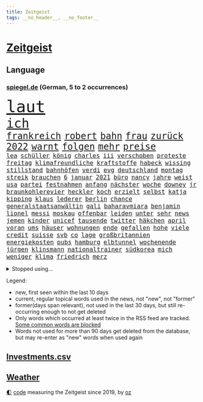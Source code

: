 ```yaml
---
title: Zeitgeist
tags: __no_header__, __no_footer__
---
```


# [Zeitgeist](https://oliz.io/zeitgeist/)

## Language

<h3><a href="https://www.spiegel.de" target="_blank">spiegel.de</a> (German, 5 to 2 occurrences)</h3>
<p style="font-family:monospace">
<span style="font-size:32pt"><a href="news_links.html#laut" class="current">laut</a></span>
<br>
<span style="font-size:25pt"><a href="news_links.html#ich" class="current">ich</a></span>
<br>
<span style="font-size:18pt"><a href="news_links.html#frankreich" class="current">frankreich</a></span>
<span style="font-size:18pt"><a href="news_links.html#robert" class="current">robert</a></span>
<span style="font-size:18pt"><a href="news_links.html#bahn" class="current">bahn</a></span>
<span style="font-size:18pt"><a href="news_links.html#frau" class="current">frau</a></span>
<span style="font-size:18pt"><a href="news_links.html#zurück" class="current">zurück</a></span>
<span style="font-size:18pt"><a href="news_links.html#2022" class="current">2022</a></span>
<span style="font-size:18pt"><a href="news_links.html#warnt" class="current">warnt</a></span>
<span style="font-size:18pt"><a href="news_links.html#folgen" class="current">folgen</a></span>
<span style="font-size:18pt"><a href="news_links.html#mehr" class="current">mehr</a></span>
<span style="font-size:18pt"><a href="news_links.html#preise" class="current">preise</a></span>
<br>
<span style="font-size:12pt"><a href="news_links.html#lea" class="new">lea</a></span>
<span style="font-size:12pt"><a href="news_links.html#schüller" class="new">schüller</a></span>
<span style="font-size:12pt"><a href="news_links.html#könig" class="current">könig</a></span>
<span style="font-size:12pt"><a href="news_links.html#charles" class="current">charles</a></span>
<span style="font-size:12pt"><a href="news_links.html#iii" class="current">iii</a></span>
<span style="font-size:12pt"><a href="news_links.html#verschoben" class="current">verschoben</a></span>
<span style="font-size:12pt"><a href="news_links.html#proteste" class="current">proteste</a></span>
<span style="font-size:12pt"><a href="news_links.html#freitag" class="current">freitag</a></span>
<span style="font-size:12pt"><a href="news_links.html#klimafreundliche" class="new">klimafreundliche</a></span>
<span style="font-size:12pt"><a href="news_links.html#kraftstoffe" class="new">kraftstoffe</a></span>
<span style="font-size:12pt"><a href="news_links.html#habeck" class="current">habeck</a></span>
<span style="font-size:12pt"><a href="news_links.html#wissing" class="current">wissing</a></span>
<span style="font-size:12pt"><a href="news_links.html#stillstand" class="current">stillstand</a></span>
<span style="font-size:12pt"><a href="news_links.html#bahnhöfen" class="current">bahnhöfen</a></span>
<span style="font-size:12pt"><a href="news_links.html#verdi" class="current">verdi</a></span>
<span style="font-size:12pt"><a href="news_links.html#evg" class="current">evg</a></span>
<span style="font-size:12pt"><a href="news_links.html#deutschland" class="current">deutschland</a></span>
<span style="font-size:12pt"><a href="news_links.html#montag" class="current">montag</a></span>
<span style="font-size:12pt"><a href="news_links.html#streik" class="current">streik</a></span>
<span style="font-size:12pt"><a href="news_links.html#brauchen" class="current">brauchen</a></span>
<span style="font-size:12pt"><a href="news_links.html#6" class="current">6</a></span>
<span style="font-size:12pt"><a href="news_links.html#januar" class="current">januar</a></span>
<span style="font-size:12pt"><a href="news_links.html#2021" class="current">2021</a></span>
<span style="font-size:12pt"><a href="news_links.html#büro" class="current">büro</a></span>
<span style="font-size:12pt"><a href="news_links.html#nancy" class="current">nancy</a></span>
<span style="font-size:12pt"><a href="news_links.html#jahre" class="current">jahre</a></span>
<span style="font-size:12pt"><a href="news_links.html#weist" class="current">weist</a></span>
<span style="font-size:12pt"><a href="news_links.html#usa" class="current">usa</a></span>
<span style="font-size:12pt"><a href="news_links.html#partei" class="current">partei</a></span>
<span style="font-size:12pt"><a href="news_links.html#festnahmen" class="current">festnahmen</a></span>
<span style="font-size:12pt"><a href="news_links.html#anfang" class="current">anfang</a></span>
<span style="font-size:12pt"><a href="news_links.html#nächster" class="current">nächster</a></span>
<span style="font-size:12pt"><a href="news_links.html#woche" class="current">woche</a></span>
<span style="font-size:12pt"><a href="news_links.html#downey" class="new">downey</a></span>
<span style="font-size:12pt"><a href="news_links.html#jr" class="new">jr</a></span>
<span style="font-size:12pt"><a href="news_links.html#braunkohlerevier" class="new">braunkohlerevier</a></span>
<span style="font-size:12pt"><a href="news_links.html#heckler" class="new">heckler</a></span>
<span style="font-size:12pt"><a href="news_links.html#koch" class="current">koch</a></span>
<span style="font-size:12pt"><a href="news_links.html#erzielt" class="current">erzielt</a></span>
<span style="font-size:12pt"><a href="news_links.html#selbst" class="current">selbst</a></span>
<span style="font-size:12pt"><a href="news_links.html#katja" class="current">katja</a></span>
<span style="font-size:12pt"><a href="news_links.html#kipping" class="current">kipping</a></span>
<span style="font-size:12pt"><a href="news_links.html#klaus" class="current">klaus</a></span>
<span style="font-size:12pt"><a href="news_links.html#lederer" class="current">lederer</a></span>
<span style="font-size:12pt"><a href="news_links.html#berlin" class="current">berlin</a></span>
<span style="font-size:12pt"><a href="news_links.html#chance" class="current">chance</a></span>
<span style="font-size:12pt"><a href="news_links.html#generalstaatsanwältin" class="current">generalstaatsanwältin</a></span>
<span style="font-size:12pt"><a href="news_links.html#gali" class="new">gali</a></span>
<span style="font-size:12pt"><a href="news_links.html#baharavmiara" class="new">baharavmiara</a></span>
<span style="font-size:12pt"><a href="news_links.html#benjamin" class="current">benjamin</a></span>
<span style="font-size:12pt"><a href="news_links.html#lionel" class="current">lionel</a></span>
<span style="font-size:12pt"><a href="news_links.html#messi" class="current">messi</a></span>
<span style="font-size:12pt"><a href="news_links.html#moskau" class="current">moskau</a></span>
<span style="font-size:12pt"><a href="news_links.html#offenbar" class="current">offenbar</a></span>
<span style="font-size:12pt"><a href="news_links.html#leiden" class="current">leiden</a></span>
<span style="font-size:12pt"><a href="news_links.html#unter" class="current">unter</a></span>
<span style="font-size:12pt"><a href="news_links.html#sehr" class="current">sehr</a></span>
<span style="font-size:12pt"><a href="news_links.html#news" class="current">news</a></span>
<span style="font-size:12pt"><a href="news_links.html#jemen" class="new">jemen</a></span>
<span style="font-size:12pt"><a href="news_links.html#kinder" class="current">kinder</a></span>
<span style="font-size:12pt"><a href="news_links.html#unicef" class="current">unicef</a></span>
<span style="font-size:12pt"><a href="news_links.html#tausende" class="current">tausende</a></span>
<span style="font-size:12pt"><a href="news_links.html#twitter" class="current">twitter</a></span>
<span style="font-size:12pt"><a href="news_links.html#häkchen" class="new">häkchen</a></span>
<span style="font-size:12pt"><a href="news_links.html#april" class="current">april</a></span>
<span style="font-size:12pt"><a href="news_links.html#voran" class="current">voran</a></span>
<span style="font-size:12pt"><a href="news_links.html#ums" class="current">ums</a></span>
<span style="font-size:12pt"><a href="news_links.html#häuser" class="current">häuser</a></span>
<span style="font-size:12pt"><a href="news_links.html#wohnungen" class="current">wohnungen</a></span>
<span style="font-size:12pt"><a href="news_links.html#ende" class="current">ende</a></span>
<span style="font-size:12pt"><a href="news_links.html#gefallen" class="current">gefallen</a></span>
<span style="font-size:12pt"><a href="news_links.html#hohe" class="current">hohe</a></span>
<span style="font-size:12pt"><a href="news_links.html#viele" class="current">viele</a></span>
<span style="font-size:12pt"><a href="news_links.html#credit" class="current">credit</a></span>
<span style="font-size:12pt"><a href="news_links.html#suisse" class="current">suisse</a></span>
<span style="font-size:12pt"><a href="news_links.html#svb" class="new">svb</a></span>
<span style="font-size:12pt"><a href="news_links.html#co" class="current">co</a></span>
<span style="font-size:12pt"><a href="news_links.html#lage" class="current">lage</a></span>
<span style="font-size:12pt"><a href="news_links.html#großbritannien" class="current">großbritannien</a></span>
<span style="font-size:12pt"><a href="news_links.html#energiekosten" class="current">energiekosten</a></span>
<span style="font-size:12pt"><a href="news_links.html#pubs" class="new">pubs</a></span>
<span style="font-size:12pt"><a href="news_links.html#hamburg" class="current">hamburg</a></span>
<span style="font-size:12pt"><a href="news_links.html#elbtunnel" class="new">elbtunnel</a></span>
<span style="font-size:12pt"><a href="news_links.html#wochenende" class="current">wochenende</a></span>
<span style="font-size:12pt"><a href="news_links.html#jürgen" class="current">jürgen</a></span>
<span style="font-size:12pt"><a href="news_links.html#klinsmann" class="current">klinsmann</a></span>
<span style="font-size:12pt"><a href="news_links.html#nationaltrainer" class="current">nationaltrainer</a></span>
<span style="font-size:12pt"><a href="news_links.html#südkorea" class="current">südkorea</a></span>
<span style="font-size:12pt"><a href="news_links.html#mich" class="current">mich</a></span>
<span style="font-size:12pt"><a href="news_links.html#weniger" class="current">weniger</a></span>
<span style="font-size:12pt"><a href="news_links.html#klima" class="current">klima</a></span>
<span style="font-size:12pt"><a href="news_links.html#friedrich" class="current">friedrich</a></span>
<span style="font-size:12pt"><a href="news_links.html#merz" class="current">merz</a></span>
</p>
<details>
<summary>Stopped using...</summary>
<p class="former" style="font-size:12pt">
bittet(884) angela(883) bedeuten(883) herbst(882) locker(882) beispiel(881) geschäfte(881) klimawandels(881) londoner(881) minderheit(881) monatelang(881) senken(881) alternativen(880) egal(880) geschlossen(880) kriminellen(880) mitten(880) 44(879) entlassung(879) ergebnisse(879) gutes(879) katastrophe(879) stürzte(879) ankündigung(878) branche(878) kassiert(878) nachruf(878) schildert(878) versteigert(878) eingereicht(877) größer(877) mainz(877) preisen(877) richterin(877) schatten(877) stefan(877) szene(877) untersuchungen(877) zoo(877) abends(876) armut(876) genannt(876) islamischer(876) kauft(876) meinem(876) amnesty(875) aussage(875) auswahl(875) bedrohung(875) brasiliens(875) entschädigung(875) geheimnis(875) helden(875) islamischen(875) kapitän(875) sieger(875) stattfinden(875) suspendiert(875) villa(875) awards(874) badenwürttembergs(874) brücke(874) klein(874) netflix(874) vergessen(874) angeklagte(873) finanziell(873) punkten(873) sinken(873) verschieben(873) befreit(872) beleidigt(872) dreimal(872) sinnvoll(872) verwirrung(872) angeklagter(871) christine(871) davor(871) oppositionelle(871) regiert(871) reiste(871) wies(871) ausprobiert(870) i(870) meinungsfreiheit(870) teenager(870) wähler(870) bereiten(869) bewegen(869) juni(869) untersuchen(869) verlängert(869) vorsprung(869) abschaffen(868) amtszeit(868) erlitt(868) gestürzt(868) hotels(868) reporter(868) zweimal(868) gespielt(867) kehrte(867) käufer(867) trainiert(867) beschuldigt(865) wirtschaftlichen(865) endspiel(864) schnellen(864) studien(864) verbindet(864) fortgesetzt(863) präsidentin(863) erwarten(862) herr(862) vorgestellt(862) warm(862) drastische(861) kabul(861) polnische(861) erfolgreichsten(860) iphone(860) rechtzeitig(859) behalten(858) nase(858) presse(858) küstenwache(856) richard(856) empfehlung(854) präsenz(854) status(854) chats(852) heftiger(851) wusste(851) kräfte(850) laufenden(850) kindheit(846) retter(846) wirbel(846) einkommen(845) abhängig(844) rutschte(841) provoziert(840) schaut(840) dramatischen(836) geflohen(833) kanadas(832) ausgetragen(828) flug(825) abschluss(821) größe(813) regelmäßig(807) ärmelkanal(806) ausweg(803) nick(799) währung(774) niederländer(773) zusätzlichen(772) autobauer(762) karriereende(757) lehrerin(753) wolken(736) neuanfang(733) notstand(729) zusammengebrochen(710) bewirbt(709) blut(700) vehement(690) schwerste(660) aachen(634) argument(632) wenigsten(626) leichten(622) zwingen(608) kilogramm(603) präsentierte(593) brücken(591) lebten(589) inszenieren(587) superstars(580) gelaufen(578) gestern(573) analysten(564) schwarz(564) exil(559) heiße(555) wirtschaftskrise(555) wahrscheinlicher(548) preiserhöhungen(538) telefoniert(538) gesetzentwurf(532) basis(527) nfl(521) millionenhöhe(516) verschlechtert(515) briefe(512) direkte(509) spezielle(505) stau(499) geheimdienste(498) obersten(493) menschlichkeit(492) umsetzung(492) inklusive(489) lieferungen(488) oberlandesgericht(488) tödlichem(487) versuche(486) militärischen(474) bescheid(472) wahr(468) gestiegene(466) schienen(464) taucht(456) dürr(455) emotional(454) lehrerinnen(450) angekündigte(449) energieversorgung(446) falsches(446) borrell(442) ruhrgebiet(442) natürlich(441) überlebten(439) model(436) bundesinnenministerin(435) gefühle(435) leitete(431) cool(429) untergang(424) vorm(423) abhalten(419) verringern(416) hauptbahnhof(415) verkaufte(414) erweitert(411) krankheiten(403) fremd(398) 350(394) fehlverhalten(391) reichweite(391) vereinigte(388) schätzt(387) sitz(387) bejubelt(385) klug(384) don(377) stammen(376) verübt(375) interessiert(374) entscheidende(371) air(370) dubiosen(370) zurückgewiesen(369) unmittelbar(364) ankommt(363) gefolgt(363) fußballspiel(362) schneiden(358) beschuldigten(355) hochrangigen(355) eindrücke(354) bargeld(353) exfreundin(353) empfang(352) großstadt(347) organisierte(345) andrej(343) tankrabatt(343) drücken(341) abgeschoben(340) oligarch(340) ball(337) strategisch(337) freundinnen(336) geist(333) fußballerinnen(332) tankrabatts(330) verfolgung(330) auslösen(329) geheiratet(329) trauerfeier(329) gearbeitet(328) schwerverletzte(326) prag(324) vorgeschichte(321) ausbeutung(319) zugänglich(319) klopp(315) indische(309) schau(309) verschwanden(303) verbliebenen(301) szenario(297) carlo(296) jubel(296) verdrängt(293) mordfall(292) syrischen(292) vermittelte(291) besitzt(289) viral(288) 14jährigen(286) regierungsbildung(285) computer(284) brittney(282) griner(282) norweger(282) ausgezahlt(280) diejenigen(279) 16jährigen(278) üppigen(278) 54(275) bedrohte(273) übung(269) styles(268) befeuert(267) einzigen(267) erwerbstätigen(267) jimmy(267) hubert(266) grundschule(265) riefen(264) inmitten(263) terrororganisation(263) geschäftsmodell(262) alzheimer(261) neustart(261) unten(261) madrids(260) setzten(260) ängste(260) afdpolitiker(258) feuert(258) knapper(258) fehlten(257) neuseelands(256) spahn(256) instrument(255) jagt(255) nahrung(255) arizona(254) golfstaat(254) heim(254) partnerin(254) wozu(253) deutsch(252) hanna(252) personalmangel(251) sehe(251) bemerkenswert(250) kostenlose(250) 20jähriger(249) comingout(249) graham(248) kostete(248) l(247) verzeichnet(246) kontroversen(242) solches(239) strittigen(239) fassungslos(238) legal(238) ungerecht(238) brandstifter(236) folgten(236) hessische(236) wiedersehen(236) energiesektor(234) 2040(229) glücklichen(228) blackout(226) manila(226) musikerin(226) antony(225) einnahme(225) schottlands(225) tode(225) kommunizieren(224) haftstrafen(222) lokalen(222) technisch(220) gelohnt(219) größtes(218) lizzo(218) tribut(218) glänzen(217) fahrerin(216) skifahrer(216) nation(214) exweltmeister(213) zahlte(213) heidenheim(212) traten(212) selbstbewusst(210) katastrophenschutz(208) ganzes(207) gaspreis(207) beseitigt(206) hetze(205) 56jährige(204) trockener(204) spitzen(203) wünsche(203) zusammenprall(203) flüssen(202) bestes(201) gründete(201) lauern(201) 63(199) grab(199) hände(198) wiesbaden(198) intensiver(197) strenge(197) fußballprofis(195) abwehren(194) franz(193) wählte(193) rutschen(190) verurteilter(189) überlegen(189) faktor(188) nationalhymne(186) interessierte(185) künstlich(185) preisgekrönte(185) brisante(183) sportlicher(182) rätseln(180) yorker(179) wüste(178) abschuss(177) benko(177) busfahrer(177) einsteigen(177) engen(177) konten(177) nationalsozialismus(177) luftangriff(176) machtmissbrauch(176) gesünder(175) megawattstunde(175) unabhängigen(175) versäumnisse(173) andré(172) maximal(172) beton(171) defizite(171) reißleine(171) gegenangriff(170) tweets(169) buhlt(168) informierte(168) eh(167) salihamidžić(167) beach(166) beherrscht(166) bulgarien(166) gegeneinander(166) gewaltsam(166) praktisch(166) experimentiert(165) kollege(165) rückblick(165) greta(164) wohnraum(164) caroline(163) commerzbank(163) fachleuten(162) ford(162) kollegin(161) angreifen(160) fußballnationalspieler(160) staatsmedien(159) iocpräsident(158) schulunterricht(158) beförderung(156) information(155) knöchel(155) höheren(154) arzneimittel(153) dauerkrise(153) überraschenden(153) abgelegt(152) tendenz(152) eingezogen(151) zitiert(151) schöne(150) verhältnissen(150) riesiges(149) verhelfen(149) frischen(148) konsumiert(148) quoten(146) vizepräsidentin(146) wiebke(145) angewiesen(144) wiktor(144) entführen(143) bundesagentur(142) präferenz(142) carter(141) karriereberaterin(140) klassiker(139) leukämie(139) abfahrt(138) erklärungen(138) ohio(138) abgeordnetenhaus(137) manipuliert(136) missionen(136) qualität(136) schlachtfeld(136) witze(136) ersticken(135) titanic(135) dichter(134) rückstand(133) trage(132) vergibt(132) expolizisten(131) dave(130) desaströsen(130) englisch(130) entladen(130) fördert(130) gefälscht(130) leidenschaft(128) säge(128) umfassende(128) helm(127) alias(126) serviert(126) solidarisiert(125) angeht(124) beratung(124) generalbundesanwalt(124) hotspur(123) kinderbücher(123) beworfen(122) kremlgegner(122) machtverhältnisse(122) urteile(121) verkehrskontrolle(121) widersprüche(121) dihk(120) erreichbar(120) kostenloses(120) podium(120) reis(120) staatsoper(119) ausreise(117) palmer(117) apples(116) hexen(116) spion(115) äußerung(115) flugabwehr(114) immensen(114) ruinen(114) schilderungen(114) befürchtungen(113) aufsehenerregenden(112) feuerte(112) interessieren(112) schmälert(112) charme(111) nullcovidpolitik(111) psychologe(111) fing(110) verkleidet(110) emily(109) geworben(109) jets(109) profil(109) umstellen(109) verbesserte(109) einstige(108) niedersächsische(108) gibt’s(107) wahlniederlage(106) unbekanntes(105) achtzigerjahre(104) leichtigkeit(104) thriller(104) energiehilfen(103) räder(103) paares(102) verdoppeln(102) überfahrt(102) ekrem(101) flugkörper(101) istanbuls(101) i̇mamoğlu(101) kryptobörse(101) nachgegangen(101) punk(101) spiegelpodcast(101) isolieren(100) schwarzwald(100) bestellen(99) gefallenen(99) jugendamt(99) mcdonald's(99) terrasse(98) bali(97) inhaftierter(97) langsamer(97) oman(97) fdpfraktionschef(96) verzögerungen(96) route(95) siebte(95) singen(95) wegfallen(95) werfer(95) demokratien(94) hilfslieferungen(94) jüdischen(94) landesweiten(94) negativen(94) vermeidet(94) want(93) berlinwahl(92) bernhard(92) durcheinander(92) familiennewsletter(92) gottes(92) lauter(92) rheinland(92) usuniversität(92) verlorenen(92) wutausbruch(92) güterzug(91) richterinnen(91) römer(91) hernández(90) legten(90) nördliche(90) tricksen(90) wmauftakt(90) fichte(89) geringen(89) großbaustelle(89) labern(89) leiten(89) schiebt(89) abgeordnetenhauswahl(88) flugobjekt(88) heungmin(88) son(88) getränke(87) kanäle(87) usmilitärs(87) absolut(86) asiatische(86) geschwiegen(86) knurren(86) rendsburg(86) schatzes(86) bergbau(85) manipulierte(85) panzerdebatte(85) rettungsarbeiten(85) korrigiert(84) landeswahlleiter(84) mutig(84) südchinesischen(84) 330(83) flugbetrieb(83) kaufpreise(83) passagierflüge(83) steigerung(83) christ(82) diskothek(82) dortige(82) generatoren(82) gläubiger(82) klebten(82) nadelbäumen(82) neymars(82) sinnbild(82) verschütteten(82) 999(81) hugo(81) läden(81) mitspielern(81) runden(81) schwimmbädern(81) anstrengend(80) kambodschas(80) nina(80) onlinekauf(80) segeln(80) aggressiver(79) humpelnd(79) kuschen(79) notprogramm(79) abgefangen(78) abgestellt(78) handelspartner(78) meinungen(78) totschlags(78) 26jähriger(77) bø(77) dreßen(77) düsseldorfer(77) ghanaischen(77) kleinsten(77) leine(77) schweinfurt(77) thingnes(77) vorstandswahl(77) ernte(76) lego(76) plündern(76) reformieren(76) stadtrat(76) verschrottet(76) wiederholungswahl(76) wilde(76) erdstößen(75) fachkräften(75) frauenproblem(75) harscher(75) peinlich(75) selbstverständlichkeit(75) bundespolizist(74) viereinhalb(74) überraschendes(74) eröffnen(73) frühjahrsoffensive(73) jarasch(73) jva(73) kauftipps(73) parkplatz(73) benötigte(72) dulden(72) maserati(72) ostafrika(72) rekordhoch(72) 32jährige(71) 747(71) abgeschossen(71) einkaufszentrum(71) rathaus(71) schlagerstar(71) usluftwaffe(71) verstummen(71) community(70) gebrauch(70) klüger(70) männerstaffel(70) republikanerin(70) sehnen(70) säcken(70) unglaublich(70) banknoten(69) einzelfall(69) heimarbeit(69) lizenz(69) reformvorschläge(69) uskampfjets(69) entsendung(68) jane(68) katastrophenfall(68) vorhanden(68) zweitligist(68) abschwächen(67) angeberwissen(67) auckland(67) avatar(67) entnommen(67) maas(67) ahmad(66) luftraum(66) philadelphia(66) price(66) schießerei(66) tabus(66) besonderer(65) grades(65) straftäter(65) verkehrspolitik(65) choreograf(64) foster(64) großraum(64) minigurken(64) schätzung(64) stationen(64) abgestraft(63) bars(63) cameron(63) erfolgs(63) erschienen(63) ausbildungsgarantie(62) deutschsprachigen(62) fonda(62) gerüstet(62) testphase(62) verdreifacht(62) bearbeitet(61) clinch(61) eroberung(61) geleitet(61) pisten(61) stellvertreter(61) tanzt(61) ussängerin(61) 80jähriger(60) ersatzfreiheitsstrafen(60) hamp;m(60) paso(60) perspektiven(60) preisschild(60) quellen(60) reederei(60) sir(60) transparent(60) beunruhigen(59) brandstiftung(59) chinese(59) gelangte(59) gespart(59) onlinehandel(59) usinformationen(59) aufgegangen(58) gunther(58) heilende(58) kreativer(58) schätzungsweise(58) zufällig(58) antikatermittel(57) frosch(57) geschmückten(57) kippa(57) kurdischen(57) luxushotel(57) tiktokvideo(57) tunnel(57) abriss(56) co₂emissionen(56) flugabwehrsystem(56) lebkuchen(56) patriot(56) putingegner(56) schliche(56) untergegangen(56) amtsantritt(55) emir(55) geheimnisse(55) googles(55) hilfsorganisationen(55) nächstenliebe(55) patriotsystem(55) sag(55) schokoladenfabrik(55) unbemerkt(55) zeitplan(55) 248(54) cruise(54) fahrschein(54) mehrjährigen(54) windig(54) yvonne(54) 656(53) bebte(53) enttarnung(53) hausverbot(53) klimaschützern(53) leistungen(53) saudischen(53) statistik(53) weltberühmt(53) 1999(52) botschafterin(52) elektrische(52) gedenken(52) verfolger(52) aleksandar(51) denkbar(51) durchfallquote(51) gefängnisstrafe(51) grünenchefin(51) helfern(51) meines(51) nervt(51) netflixfilm(51) pablo(51) straßenbahn(51) zirkus(51) bestechungsskandal(50) einsam(50) fahrprüfung(50) globalisierung(50) unwahrscheinlicher(50) aufträgen(49) ausstellung(49) detlef(49) enthüllen(49) geldgeber(49) geschenkt(49) lebend(49) brandenburgs(48) eingehen(48) eingeschlossen(48) geldbuße(48) korrigieren(48) mitschüler(48) sanft(48) verbracht(48) besuchte(47) blüten(47) newcastle(47) reichert(47) dienstwaffe(46) herausfordernden(46) luxusvilla(46) eingegangen(45) jp(45) befragt(44) german(44) silvesternacht(44) südsudan(44) wand(44) archäologie(43) demos(43) kommentator(43) massenstart(43) parteifreund(43) polarisieren(43) 7000(42) donnerstagmorgen(42) hell(42) hä(42) karnevals(42) patzer(42) thinktanks(42) baute(41) containern(41) cousin(41) east(41) kräutern(41) leopardlieferung(41) zwang(41) buchläden(40) eigentum(40) engagiert(40) geistliche(40) giftstoffen(40) isst(40) nürnberger(40) prognosen(40) republikanische(40) bundesligaspiel(39) g+j(39) maiden(39) notaufnahmen(39) parteivize(39) riesenslalom(39) sportwagen(39) unterirdische(39) verschuldet(39) versprochenen(39) bundespolitik(38) erden(38) freiwilligen(38) india(38) marburg(38) überschreiten(38) biathlet(37) fatalen(37) gekippt(37) genießt(37) metropolen(37) schießstand(37) tagelange(37) vorgeschmack(37) aiwanger(36) frauenfeindlichkeit(36) führungswechsel(36) hetzer(36) schnellsten(36) tagelanger(36) durchkreuzt(35) halbzeitshow(35) inseln(35) schritten(35) sonntagmorgen(35) verdienten(35) bing(34) chatbot(34) heran(34) suchmaschine(34) 78(33) eingedrungen(33) nordamerika(33) paschas(33) sachsenanhalts(33) weimar(33) wirecard(33) geflohener(32) gestiegener(32) rbbaffäre(32) schneekanonen(32) souveräner(32) besitzes(31) filmen(31) frisches(31) gravierende(31) zögerlichkeit(31) axt(30) landschaft(30) provinzen(30) zögern(30) himbeeren(29) pädagogen(29) verbeamtung(29) verkehrsträger(29) vorankommen(29) 65jährigen(28) ambitionen(28) aufzubewahren(28) fünfter(28) laser(28) lauf(28) läufer(28) läuferinnen(28) straßer(28) verfügbar(28) vierteljahrhundert(28) water(28) way(28) slalom(27) vors(27) wahrscheinlichkeit(27) coronasituation(26) eurecht(26) hinterbliebenen(26) staatskrise(26) veraltet(26) weiterregieren(26) cumexskandal(25) fünftes(25) ukrainekontaktgruppe(25) 1600(24) gültige(23) marsalek(23) putsch(23) rechtfertigen(23) söldnern(23) traurig(23) tschechische(23) 1933(22) azubis(22) baten(22) eagles(22) flächendeckenden(22) gruner+jahr(22) kostengründen(22) landstraßen(22) loszulassen(22) miliz(22) pflegebedürftige(22) untermauert(22) wichtigere(22) zelt(22) 2300(21) 80jährige(21) eckpunkte(21) geflohenen(21) horrend(21) kippe(21) kuwait(21) nichols(21) posiert(21) schöner(21) tatverdächtig(21) tyre(21) vergriffen(21) walen(21) anstehenden(20) autobahnprojekte(20) beispiele(20) benutzen(20) dennis(20) panzerbataillon(20) pollen(20) prügelten(20) waffengesetze(20) delikte(19) dfbpokal(19) einflussreiche(19) hasan(19) saarbrücken(19) 46(18) aktive(18) anderswo(18) ernsthaft(18) heusgen(18) seniorinnen(18) shiffrins(18) spieltagen(18) verzögerung(18) viertes(18) vietnamesische(18) entführte(17) eubürger(17) feministischen(17) haley(17) kampfjetlieferungen(17) loswerden(17) nikki(17) politikwissenschaftler(17) rotgrünrote(17) entzweien(16) fwort(16) goldmedaillen(16) maaßens(16) sturmtief(16) ukrainern(16) ahnung(15) aufweichen(15) einzigartig(15) erfolglosen(15) ferreira(15) lopez(15) nachträglich(15) siedlung(15) demselben(14) feststellen(14) leisteten(14) ritual(14) superbowl(14) trier(14) 170(13) chefdirigent(13) entgeht(13) iskenderun(13) kiewbesuch(13) sicherheitskonferenz(13) überraschungsbesuch(13) ballon(12) beschlagnahmtes(12) biathlonwm(12) hindernisse(12) leiterin(12) music(12) sechster(12) seidenstraße(12) stärkt(12) widmete(12) beyoncé(11) gebrochene(11) konspirativen(11) meetings(11) schärft(11) spionageballons(11) tochterfirma(11)
</p>
</details>
<p>Legend:
<ul>
<li><span class="new">new</span>, first seen within the last 10 days</li>
<li><span class="current">current</span>, regular topical words used in the news, not "new", not "former"</li>
<li><span class="former">former(days span relevant)</span>, not used in the last 30 days, but still re-occurring enough to not get deleted</li>
<li>Only words which occurred at least twice in the RSS feed are tracked. <a href="language/filters.py">Some common words are blocked</a></li>
<li>Words not used for more than 90 days get deleted from the database, but may re-enter as "new" words when used again</li>
</ul>
</p>

## [Investments](investments.html)[.csv](investments.csv)

## [Weather](weather.html)

<footer>
<a href="javascript:toggleTheme()" class="nav">🌓</a>
<a href="https://github.com/ooz/zeitgeist">code</a> measuring the Zeitgeist since 2019, by <a href="https://oliz.io">oz</a>
</footer>

